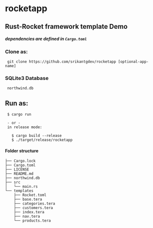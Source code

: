 # rocketapp
 
## Rust-Rocket framework template Demo

##### dependencies are defined in `Cargo.toml`

### Clone as:
```
 git clone https://github.com/srikantgdev/rocketapp [optional-app-name]
```

### SQLite3 Database
```
 northwind.db
```

## Run as:
```
 $ cargo run
 
 - or - 
 in release mode:
 
   $ cargo build --release
   $ ./target/release/rocketapp
```

#### Folder structure
```
├── Cargo.lock
├── Cargo.toml
├── LICENSE
├── README.md
├── northwind.db
├── src
│   └── main.rs
└── templates
    ├── Rocket.toml
    ├── base.tera
    ├── categories.tera
    ├── customers.tera
    ├── index.tera
    ├── nav.tera
    └── products.tera
```
